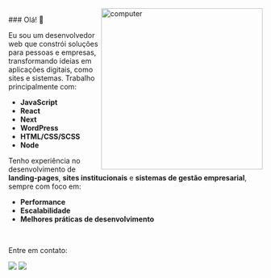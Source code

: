 <img src="https://raw.githubusercontent.com/MicaelliMedeiros/micaellimedeiros/master/image/computer-illustration.png" min-width="320px" max-width="320px" width="320px" align="right" alt="computer">

<p align="left">
### Olá! 👋

Eu sou um desenvolvedor web que constrói soluções para pessoas e empresas, transformando ideias em aplicações digitais, como sites e sistemas. Trabalho principalmente com:

- **JavaScript**
- **React**
- **Next**
- **WordPress**
- **HTML/CSS/SCSS**
- **Node**

Tenho experiência no desenvolvimento de **landing-pages**, **sites institucionais** e **sistemas de gestão empresarial**, sempre com foco em:

- **Performance**
- **Escalabilidade**
- **Melhores práticas de desenvolvimento**
</p>

<br>

<p align="left">
  Entre em contato:
</p>

<p align="left">
  <a href="mailto:davidartagnan619@gmail.com" alt="Gmail">
  <img src="https://img.shields.io/badge/-Gmail-FF0000?style=flat-square&labelColor=FF0000&logo=gmail&logoColor=white&link=LINK-DO-SEU-EMAIL" /></a>

  <a href="https://www.linkedin.com/in/david-artagnan/" alt="Linkedin">
  <img src="https://img.shields.io/badge/-Linkedin-0e76a8?style=flat-square&logo=Linkedin&logoColor=white&link=LINK-DO-SEU-LINKEDIN" /></a>
</p>  
